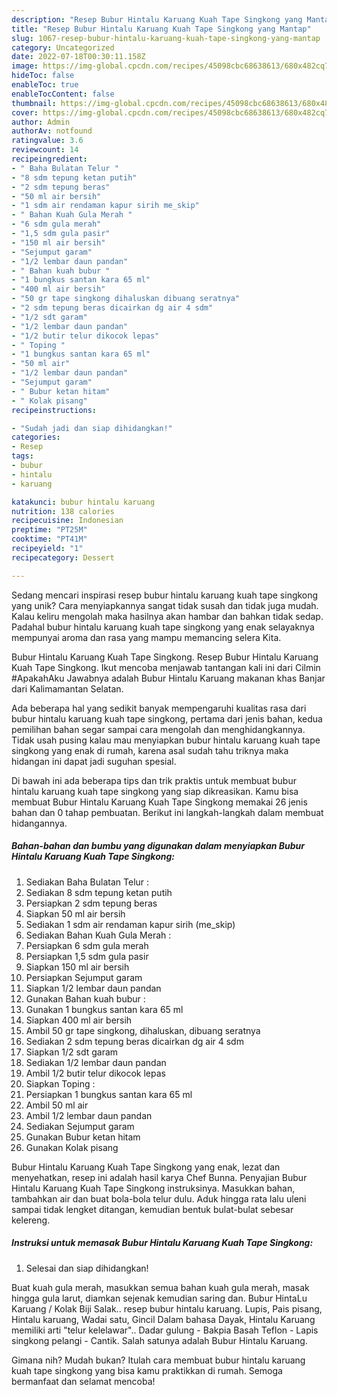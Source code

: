 ```yaml
---
description: "Resep Bubur Hintalu Karuang Kuah Tape Singkong yang Mantap"
title: "Resep Bubur Hintalu Karuang Kuah Tape Singkong yang Mantap"
slug: 1067-resep-bubur-hintalu-karuang-kuah-tape-singkong-yang-mantap
category: Uncategorized
date: 2022-07-18T00:30:11.158Z
image: https://img-global.cpcdn.com/recipes/45098cbc68638613/680x482cq70/bubur-hintalu-karuang-kuah-tape-singkong-foto-resep-utama.jpg
hideToc: false
enableToc: true
enableTocContent: false
thumbnail: https://img-global.cpcdn.com/recipes/45098cbc68638613/680x482cq70/bubur-hintalu-karuang-kuah-tape-singkong-foto-resep-utama.jpg
cover: https://img-global.cpcdn.com/recipes/45098cbc68638613/680x482cq70/bubur-hintalu-karuang-kuah-tape-singkong-foto-resep-utama.jpg
author: Admin
authorAv: notfound
ratingvalue: 3.6
reviewcount: 14
recipeingredient:
- " Baha Bulatan Telur "
- "8 sdm tepung ketan putih"
- "2 sdm tepung beras"
- "50 ml air bersih"
- "1 sdm air rendaman kapur sirih me_skip"
- " Bahan Kuah Gula Merah "
- "6 sdm gula merah"
- "1,5 sdm gula pasir"
- "150 ml air bersih"
- "Sejumput garam"
- "1/2 lembar daun pandan"
- " Bahan kuah bubur "
- "1 bungkus santan kara 65 ml"
- "400 ml air bersih"
- "50 gr tape singkong dihaluskan dibuang seratnya"
- "2 sdm tepung beras dicairkan dg air 4 sdm"
- "1/2 sdt garam"
- "1/2 lembar daun pandan"
- "1/2 butir telur dikocok lepas"
- " Toping "
- "1 bungkus santan kara 65 ml"
- "50 ml air"
- "1/2 lembar daun pandan"
- "Sejumput garam"
- " Bubur ketan hitam"
- " Kolak pisang"
recipeinstructions:

- "Sudah jadi dan siap dihidangkan!"
categories:
- Resep
tags:
- bubur
- hintalu
- karuang

katakunci: bubur hintalu karuang 
nutrition: 138 calories
recipecuisine: Indonesian
preptime: "PT25M"
cooktime: "PT41M"
recipeyield: "1"
recipecategory: Dessert

---
```





Sedang mencari inspirasi resep bubur hintalu karuang kuah tape singkong yang unik? Cara menyiapkannya sangat tidak susah dan tidak juga mudah. Kalau keliru mengolah maka hasilnya akan hambar dan bahkan tidak sedap. Padahal bubur hintalu karuang kuah tape singkong yang enak selayaknya mempunyai aroma dan rasa yang mampu memancing selera Kita.





Bubur Hintalu Karuang Kuah Tape Singkong. Resep Bubur Hintalu Karuang Kuah Tape Singkong. Ikut mencoba menjawab tantangan kali ini dari Cilmin #ApakahAku Jawabnya adalah Bubur Hintalu Karuang makanan khas Banjar dari Kalimamantan Selatan.

Ada beberapa hal yang sedikit banyak mempengaruhi kualitas rasa dari bubur hintalu karuang kuah tape singkong, pertama dari jenis bahan, kedua pemilihan bahan segar sampai cara mengolah dan menghidangkannya. Tidak usah pusing kalau mau menyiapkan bubur hintalu karuang kuah tape singkong yang enak di rumah, karena asal sudah tahu triknya maka hidangan ini dapat jadi suguhan spesial.






Di bawah ini ada beberapa tips dan trik praktis untuk membuat bubur hintalu karuang kuah tape singkong yang siap dikreasikan. Kamu bisa membuat Bubur Hintalu Karuang Kuah Tape Singkong memakai 26 jenis bahan dan 0 tahap pembuatan. Berikut ini langkah-langkah dalam membuat hidangannya.

<!--inarticleads1-->

##### Bahan-bahan dan bumbu yang digunakan dalam menyiapkan Bubur Hintalu Karuang Kuah Tape Singkong:

1. Sediakan  Baha Bulatan Telur :
1. Sediakan 8 sdm tepung ketan putih
1. Persiapkan 2 sdm tepung beras
1. Siapkan 50 ml air bersih
1. Sediakan 1 sdm air rendaman kapur sirih (me_skip)
1. Sediakan  Bahan Kuah Gula Merah :
1. Persiapkan 6 sdm gula merah
1. Persiapkan 1,5 sdm gula pasir
1. Siapkan 150 ml air bersih
1. Persiapkan Sejumput garam
1. Siapkan 1/2 lembar daun pandan
1. Gunakan  Bahan kuah bubur :
1. Gunakan 1 bungkus santan kara 65 ml
1. Siapkan 400 ml air bersih
1. Ambil 50 gr tape singkong, dihaluskan, dibuang seratnya
1. Sediakan 2 sdm tepung beras dicairkan dg air 4 sdm
1. Siapkan 1/2 sdt garam
1. Sediakan 1/2 lembar daun pandan
1. Ambil 1/2 butir telur dikocok lepas
1. Siapkan  Toping :
1. Persiapkan 1 bungkus santan kara 65 ml
1. Ambil 50 ml air
1. Ambil 1/2 lembar daun pandan
1. Sediakan Sejumput garam
1. Gunakan  Bubur ketan hitam
1. Gunakan  Kolak pisang


Bubur Hintalu Karuang Kuah Tape Singkong yang enak, lezat dan menyehatkan, resep ini adalah hasil karya Chef Bunna. Penyajian Bubur Hintalu Karuang Kuah Tape Singkong instruksinya. Masukkan bahan, tambahkan air dan buat bola-bola telur dulu. Aduk hingga rata lalu uleni sampai tidak lengket ditangan, kemudian bentuk bulat-bulat sebesar kelereng. 

<!--inarticleads2-->

##### Instruksi untuk memasak Bubur Hintalu Karuang Kuah Tape Singkong:


1. Selesai dan siap dihidangkan!

Buat kuah gula merah, masukkan semua bahan kuah gula merah, masak hingga gula larut, diamkan sejenak kemudian saring dan. Bubur HintaLu Karuang / Kolak Biji Salak.. resep bubur hintalu karuang. Lupis, Pais pisang, Hintalu karuang, Wadai satu, Gincil Dalam bahasa Dayak, Hintalu Karuang memiliki arti &#34;telur kelelawar&#34;.. Dadar gulung - Bakpia Basah Teflon - Lapis singkong pelangi - Cantik. Salah satunya adalah Bubur Hintalu Karuang. 

Gimana nih? Mudah bukan? Itulah cara membuat bubur hintalu karuang kuah tape singkong yang bisa kamu praktikkan di rumah. Semoga bermanfaat dan selamat mencoba!
